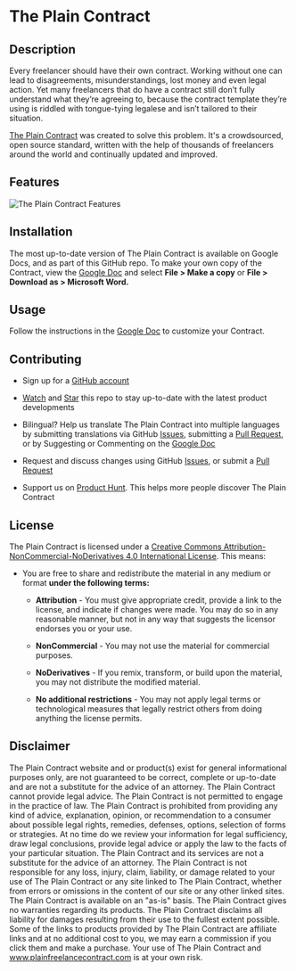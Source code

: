 # The Plain Contract


## Description

Every freelancer should have their own contract. Working without one can lead to disagreements, misunderstandings, lost money and even legal action. Yet many freelancers that do have a contract still don’t fully understand what they’re agreeing to, because the contract template they’re using is riddled with tongue-tying legalese and isn’t tailored to their situation.

[The Plain Contract](https://plainfreelancecontract.com?utm_source=GitHub) was created to solve this problem. It's a crowdsourced, open source standard, written with the help of thousands of freelancers around the world and continually updated and improved.

## Features

![The Plain Contract Features](https://static1.squarespace.com/static/5c1bd265d274cb11af0bc2f7/t/5c2d86e08a922dab8b652be9/1546487521434/the-plain-contract-github.png)

## Installation

The most up-to-date version of The Plain Contract is available on Google Docs, and as part of this GitHub repo. To make your own copy of the Contract, view the [Google Doc](https://docs.google.com/document/d/1KAICFXZTmbxydzvZ5q75SnwLi7UyDb-8ze7ZNXUCMlA/edit?usp=sharing) and select **File > Make a copy** or **File > Download as > Microsoft Word.**

## Usage

Follow the instructions in the [Google Doc](https://docs.google.com/document/d/1KAICFXZTmbxydzvZ5q75SnwLi7UyDb-8ze7ZNXUCMlA/edit?usp=sharing) to customize your Contract.

## Contributing

* Sign up for a [GitHub account](https://github.com/join)

* [Watch](https://help.github.com/articles/watching-and-unwatching-repositories/) and [Star](https://help.github.com/articles/about-stars/) this repo to stay up-to-date with the latest product developments

* Bilingual? Help us translate The Plain Contract into multiple languages by submitting translations via GitHub [Issues](https://github.com/jackmorgan/theplaincontract/issues), submitting a [Pull Request](https://github.com/jackmorgan/theplaincontract/issues), or by Suggesting or Commenting on the [Google Doc](https://docs.google.com/document/d/1KAICFXZTmbxydzvZ5q75SnwLi7UyDb-8ze7ZNXUCMlA/edit?usp=sharing)

* Request and discuss changes using GitHub [Issues](https://github.com/jackmorgan/theplaincontract/issues), or submit a [Pull Request](https://github.com/jackmorgan/theplaincontract/pulls)

* Support us on [Product Hunt](https://www.producthunt.com/). This helps more people discover The Plain Contract

## License

The Plain Contract is licensed under a [Creative Commons Attribution-NonCommercial-NoDerivatives 4.0 International License](https://creativecommons.org/licenses/by-nc-nd/4.0/). This means:

  

* You are free to share and redistribute the material in any medium or format **under the following terms:**

	* **Attribution** - You must give appropriate credit, provide a link to the license, and indicate if changes were made. You may do so in any reasonable manner, but not in any way that suggests the licensor endorses you or your use.

	* **NonCommercial** - You may not use the material for commercial purposes.

	* **NoDerivatives** - If you remix, transform, or build upon the material, you may not distribute the modified material.

	* **No additional restrictions** - You may not apply legal terms or technological measures that legally restrict others from doing anything the license permits.

## Disclaimer

The Plain Contract website and or product(s) exist for general informational purposes only, are not guaranteed to be correct, complete or up-to-date and are not a substitute for the advice of an attorney. The Plain Contract cannot provide legal advice. The Plain Contract is not permitted to engage in the practice of law. The Plain Contract is prohibited from providing any kind of advice, explanation, opinion, or recommendation to a consumer about possible legal rights, remedies, defenses, options, selection of forms or strategies. At no time do we review your information for legal sufficiency, draw legal conclusions, provide legal advice or apply the law to the facts of your particular situation. The Plain Contract and its services are not a substitute for the advice of an attorney. The Plain Contract is not responsible for any loss, injury, claim, liability, or damage related to your use of The Plain Contract or any site linked to The Plain Contract, whether from errors or omissions in the content of our site or any other linked sites. The Plain Contract is available on an "as-is" basis. The Plain Contract gives no warranties regarding its products. The Plain Contract disclaims all liability for damages resulting from their use to the fullest extent possible. Some of the links to products provided by The Plain Contract are affiliate links and at no additional cost to you, we may earn a commission if you click them and make a purchase. Your use of The Plain Contract and www.plainfreelancecontract.com is at your own risk.
